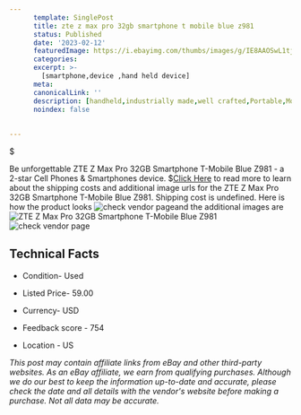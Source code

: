 ```yaml
---
      template: SinglePost
      title: zte z max pro 32gb smartphone t mobile blue z981
      status: Published
      date: '2023-02-12'
      featuredImage: https://i.ebayimg.com/thumbs/images/g/IE8AAOSwL1tjxG2V/s-l225.jpg
      categories: 
      excerpt: >-
        [smartphone,device ,hand held device]
      meta:
      canonicalLink: ''
      description: [handheld,industrially made,well crafted,Portable,Mobile,Compact,Convenient,Lightweight,Maneuverable,Man-portable,Miniature,Carriable,Hand-held,Light,Holdable,Transportable,Mobile device,Pocket-sized,On-the-go,Wireless,Cordless,Compact size,Convenient size, smartphone,device ,hand held device]
      noindex: false
      
        
---
```

$

Be unforgettable ZTE Z Max Pro 32GB Smartphone T-Mobile Blue Z981 - a 2-star Cell Phones & Smartphones device.
$[Click Here](https://www.ebay.com/itm/404109124602?hash=item5e16c7e3fa%3Ag%3AIE8AAOSwL1tjxG2V&mkevt=1&mkcid=1&mkrid=711-53200-19255-0&campid=%253CePNCampaignId%253E&customid=%253CreferenceId%253E&toolid=10049) to read more to learn about the shipping costs and additional image urls for the ZTE Z Max Pro 32GB Smartphone T-Mobile Blue Z981. Shipping cost is undefined. Here is how the product looks ![check vendor page](https://i.ebayimg.com/thumbs/images/g/IE8AAOSwL1tjxG2V/s-l225.jpg)and the additional images are![ZTE Z Max Pro 32GB Smartphone T-Mobile Blue Z981](https://i.ebayimg.com/images/g/IE8AAOSwL1tjxG2V/s-l1600.jpg)![check vendor page](https://origin-galleryplus.ebayimg.com/ws/web/404109124602_2_0_1/225x225.jpg,https://origin-galleryplus.ebayimg.com/ws/web/404109124602_3_0_1/225x225.jpg,https://origin-galleryplus.ebayimg.com/ws/web/404109124602_4_0_1/225x225.jpg,https://origin-galleryplus.ebayimg.com/ws/web/404109124602_5_0_1/225x225.jpg,https://origin-galleryplus.ebayimg.com/ws/web/404109124602_6_0_1/225x225.jpg,https://origin-galleryplus.ebayimg.com/ws/web/404109124602_7_0_1/225x225.jpg,https://origin-galleryplus.ebayimg.com/ws/web/404109124602_8_0_1/225x225.jpg,https://origin-galleryplus.ebayimg.com/ws/web/404109124602_9_0_1/225x225.jpg,https://origin-galleryplus.ebayimg.com/ws/web/404109124602_10_0_1/225x225.jpg,https://origin-galleryplus.ebayimg.com/ws/web/404109124602_11_0_1/225x225.jpg,https://origin-galleryplus.ebayimg.com/ws/web/404109124602_12_0_1/225x225.jpg,https://origin-galleryplus.ebayimg.com/ws/web/404109124602_13_0_1/225x225.jpg)



 ## Technical Facts 



     
      

 - Condition- Used 


      

 - Listed Price- 59.00 


      

 - Currency- USD 


      

 - Feedback score - 754 


      

 - Location - US 


      
      

 *_This post may contain affiliate links from eBay and other third-party websites. As an eBay affiliate, we earn from qualifying purchases. Although we do our best to keep the information up-to-date and accurate, please check the date and all details with the vendor's website before making a purchase. Not all data may be accurate._*






